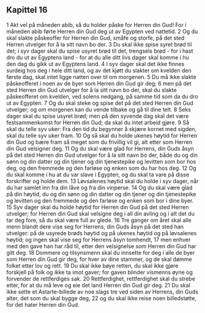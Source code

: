 ## Kapittel 16

1 Akt vel på måneden abib, så du holder påske for Herren din Gud! For i måneden abib førte Herren din Gud deg ut av Egypten ved nattetid.
2 Og du skal slakte påskeoffer for Herren din Gud, småfe og storfe, på det sted Herren utvelger for å la sitt navn bo der.
3 Du skal ikke spise syret brød til det; i syv dager skal du spise usyret brød til det, trengsels brød - for i hast dro du ut av Egyptens land - for at du alle ditt livs dager skal komme i hu den dag du gikk ut av Egyptens land.
4 I syv dager skal det ikke finnes surdeig hos deg i hele ditt land, og av det kjøtt du slakter om kvelden den første dag, skal intet ligge natten over til om morgenen.
5 Du må ikke slakte påskeofferet i noen av de byer som Herren din Gud gir deg;
6 men på det sted Herren din Gud utvelger for å la sitt navn bo der, skal du slakte påskeofferet om kvelden, ved solens nedgang, på samme tid som da du dro ut av Egypten.
7 Og du skal steke og spise det på det sted Herren din Gud utvelger; og om morgenen kan du vende tilbake og gå til dine telt.
8 Seks dager skal du spise usyret brød; men på den syvende dag skal det være festsammenkomst for Herren din Gud; da skal du intet arbeid gjøre.
9 Så skal du telle syv uker: Fra den tid du begynner å skjære kornet med sigden, skal du telle syv uker fram.
10 Og så skal du holde ukenes høytid for Herren din Gud og bære fram så meget som du frivillig vil gi, alt etter som Herren din Gud velsigner deg.
11 Og du skal være glad for Herrens, din Guds åsyn på det sted Herren din Gud utvelger for å la sitt navn bo der, både du og din sønn og din datter og din tjener og din tjenestepike og levitten som bor hos deg, og den fremmede og den farløse og enken som du har hos deg.
12 Og du skal komme i hu at du var slave i Egypten, og du skal ta vare på disse forskrifter og holde dem.
13 Løvsalenes høytid skal du holde i syv dager, når du har samlet inn fra din låve og fra din vinperse.
14 Og du skal være glad på din høytid, du og din sønn og din datter og din tjener og din tjenestepike og levitten og den fremmede og den farløse og enken som bor i dine byer.
15 Syv dager skal du holde høytid for Herren din Gud på det sted Herren utvelger; for Herren din Gud skal velsigne deg i all din avling og i alt det du tar deg fore, så du skal være full av glede.
16 Tre ganger om året skal alle menn blandt dere vise seg for Herrens, din Guds åsyn på det sted han utvelger: på de usyrede brøds høytid og på ukenes høytid og på løvsalenes høytid; og ingen skal vise seg for Herrens åsyn tomhendt,
17 men enhver med den gave han har råd til, etter den velsignelse som Herren din Gud har gitt deg.
18 Dommere og tilsynsmenn skal du innsette for deg i alle de byer som Herren din Gud gir deg, for hver av dine stammer, og de skal dømme folket etter lov og rett.
19 Du skal ikke bøye retten, du skal ikke gjøre forskjell på folk og ikke ta imot gaver; for gaven blinder vismenns øyne og forvender de rettferdiges sak.
20 Rettferdighet, rettferdighet skal du strebe etter, for at du må leve og eie det land Herren din Gud gir deg.
21 Du skal ikke sette et Astarte-billede av noe slags tre ved siden av Herrens, din Guds alter, det som du skal bygge deg,
22 og du skal ikke reise noen billedstøtte, for det hater Herren din Gud.

